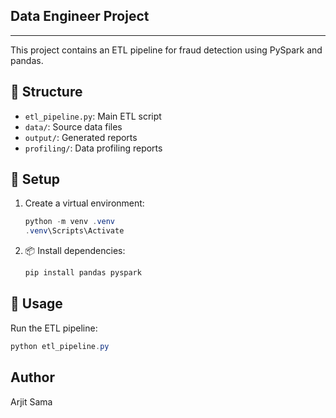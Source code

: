 ## Data Engineer Project
------------------------------------------------------------------------------------------------------------------------
This project contains an ETL pipeline for fraud detection using PySpark and pandas.

## 📁 Structure
- `etl_pipeline.py`: Main ETL script
- `data/`: Source data files
- `output/`: Generated reports
- `profiling/`: Data profiling reports

## 📌 Setup
1. Create a virtual environment:
   ```powershell
   python -m venv .venv
   .venv\Scripts\Activate
   ```
2. 📦 Install dependencies:
   ```powershell
   pip install pandas pyspark
   ```

## 🚀 Usage
Run the ETL pipeline:
```powershell
python etl_pipeline.py
```

## Author
Arjit Sama
